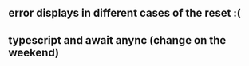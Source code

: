 ## error displays in different cases of the reset :(

## typescript and await anync (change on the weekend)

